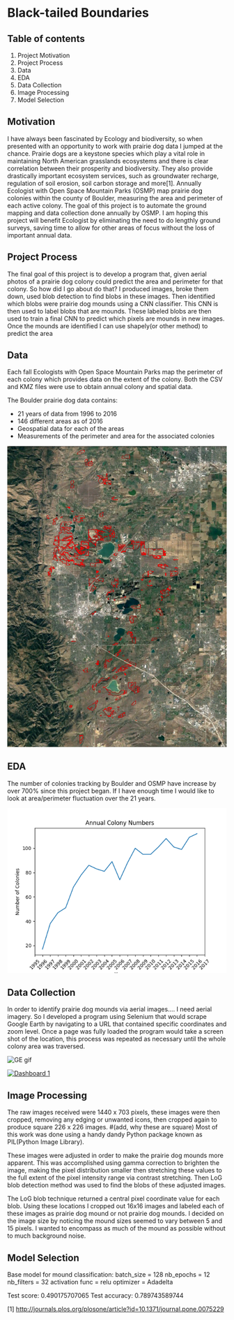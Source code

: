 
Black-tailed Boundaries
=======================


 Table of contents
 -----------------
1. Project Motivation
2. Project Process
3. Data
4. EDA
5. Data Collection
6. Image Processing
7. Model Selection


Motivation
----------
 I have always been fascinated by Ecology and biodiversity, so when presented with an opportunity to work with prairie dog data I jumped at the chance. Prairie dogs are a keystone species which play a vital role in maintaining North American grasslands ecosystems and there is clear correlation between their prosperity and biodiversity. They also provide drastically important ecosystem services, such as groundwater recharge, regulation of soil erosion, soil carbon storage and more[1]. Annually Ecologist with Open Space Mountain Parks (OSMP) map prairie dog colonies within the county of Boulder, measuring the area and perimeter of each active colony. The goal of this project is to automate the ground mapping and data collection done annually by OSMP. I am hoping this project will benefit Ecologist by eliminating the need to do lengthly ground surveys, saving time to allow for other areas of focus without the loss of important annual data.

 Project Process
 -------
 The final goal of this project is to develop a program that, given aerial photos of a prairie dog colony could predict the area and perimeter for that colony. So how did I go about do that? I produced images, broke them down, used blob detection to find blobs in these images. Then identified which blobs were prairie dog mounds using a CNN classifier. This CNN is then used to label blobs that are mounds. These labeled blobs are then used to train a final CNN to predict which pixels are mounds in new images. Once the mounds are identified I can use shapely(or other method) to predict the area

Data
----
Each fall Ecologists with Open Space Mountain Parks map the perimeter of each colony which provides data on the extent of the colony. Both the CSV and KMZ files were use to obtain annual colony and spatial data.

The Boulder prairie dog data contains:
- 21 years of data from 1996 to 2016
- 146 different areas as of 2016
- Geospatial data for each of the areas
- Measurements of the perimeter and area for the associated colonies

![areas image](images/area_ss.png)


EDA
---
 The number of colonies tracking by Boulder and OSMP have increase by over 700% since this project began. If I have enough time I would like to look at area/perimeter fluctuation over the 21 years.

![Annual area numbers](images/colony_growth.png)


Data Collection
---------------
In order to identify prairie dog mounds via aerial images.... I need aerial imagery. So I developed a program using Selenium that would scrape Google Earth by navigating to a URL that contained specific coordinates and zoom level. Once a page was fully loaded the program would take a screen shot of the location, this process was repeated as necessary until the whole colony area was traversed.  

![GE gif](images/ge_gif.gif)

<div class='tableauPlaceholder' id='viz1497916619131' style='position: relative'><noscript><a href='#'><img alt='Dashboard 1 ' src='https:&#47;&#47;public.tableau.com&#47;static&#47;images&#47;Bo&#47;Boulder_prairie_dog_areas&#47;Dashboard1&#47;1_rss.png' style='border: none' /></a></noscript><object class='tableauViz'  style='display:none;'><param name='host_url' value='https%3A%2F%2Fpublic.tableau.com%2F' /> <param name='site_root' value='' /><param name='name' value='Boulder_prairie_dog_areas&#47;Dashboard1' /><param name='tabs' value='no' /><param name='toolbar' value='yes' /><param name='static_image' value='https:&#47;&#47;public.tableau.com&#47;static&#47;images&#47;Bo&#47;Boulder_prairie_dog_areas&#47;Dashboard1&#47;1.png' /> <param name='animate_transition' value='yes' /><param name='display_static_image' value='yes' /><param name='display_spinner' value='yes' /><param name='display_overlay' value='yes' /><param name='display_count' value='yes' /></object></div>                <script type='text/javascript'>                    var divElement = document.getElementById('viz1497916619131');                    var vizElement = divElement.getElementsByTagName('object')[0];                    vizElement.style.width='100%';vizElement.style.height=(divElement.offsetWidth*0.75)+'px';                    var scriptElement = document.createElement('script');                    scriptElement.src = 'https://public.tableau.com/javascripts/api/viz_v1.js';                    vizElement.parentNode.insertBefore(scriptElement, vizElement);                </script>

Image Processing
----------------
The raw images received were 1440 x 703 pixels, these images were then cropped, removing any edging or unwanted icons, then cropped again to produce square 226 x 226 images. #(add, why these are square) Most of this work was done using a handy dandy Python package known as PIL(Python Image Library).

These images were adjusted in order to make the prairie dog mounds more apparent. This was accomplished using gamma correction to brighten the image, making the pixel distribution smaller then stretching these values to the full extent of the pixel intensity range via contrast stretching. Then LoG blob detection method was used to find the blobs of these adjusted images.

The LoG blob technique returned a central pixel coordinate value for each blob. Using these locations I cropped out 16x16 images and labeled each of these images as prairie dog mound or not prairie dog mounds. I decided on the image size by noticing the mound sizes seemed to vary between 5 and 15 pixels. I wanted to encompass as much of the mound as possible without to much background noise.

Model Selection
---------------
Base model for mound classification:
batch_size = 128
nb_epochs = 12
nb_filters = 32
activation func = relu
optimizer = Adadelta

Test score: 0.490175707065
Test accuracy: 0.789743589744

[1] http://journals.plos.org/plosone/article?id=10.1371/journal.pone.0075229
